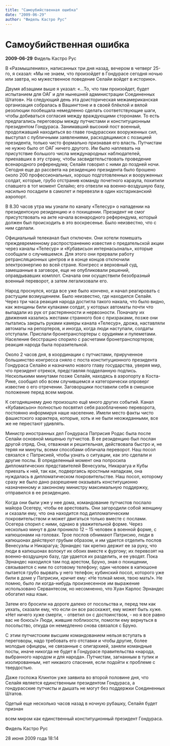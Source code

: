 ```yaml
---
title: "Самоубийственная ошибка"
date: "2009-06-29"
author: "Фидель Кастро Рус"
---
```


# Самоубийственная ошибка

**2009-06-29** Фидель Кастро Рус

В «Размышлениях», написанных три дня назад, вечером в четверг 25-го, я сказал: «Мы не знаем, что произойдет в Гондурасе сегодня ночью или завтра, но мужественное поведение Селайи войдет в историю».

Двумя абзацами выше я указал: «…То, что там произойдет, будет испытанием для ОАГ и для нынешней администрации Соединенных Штатов». На следующий день эта доисторическая межамериканская организация собралась в Вашингтоне и в своей блёклой и вялой резолюции пообещала немедленно сделать соответствующие шаги, чтобы добиваться согласия между враждующими сторонами. То есть предлагались переговоры между путчистами и конституционным президентом Гондураса. Занимавший высокий пост военный, продолжавший находиться во главе гондурасских вооруженных сил, выступал с публичными заявлениями, расходящимися с позицией президента, только чисто формально признавая его власть. Путчистам не нужно было от ОАГ ничего другого. Им было наплевать на присутствие большого числа международных наблюдателей, приехавших в эту страну, чтобы засвидетельствовать проведение всенародного референдума; Селайя говорил с ними до поздней ночи. Сегодня еще до рассвета на резиденцию президента было брошено около 200 профессиональных, хорошо подготовленных и вооруженных солдат, которые, грубо отстранив команду почетного караула, похитили спавшего в тот момент Селайю; его отвезли на военно-воздушную базу, насильно посадили в самолет и перевезли в один костариканский аэропорт. 



В 8.30 часов утра мы узнали по каналу «Телесур» о нападении на президентскую резиденцию и о похищении. Президент не смог присутствовать на акте начала всенародного референдума, который должен был происходить в это воскресенье. Было неизвестно, что с ним сделали.

Официальный телеканал был отключен. Они хотели помешать преждевременному распространению известия о предательской акции через каналы «Телесур» и «Кубависьон интернасьональ», которые сообщали о случившемся. Для этого они прервали работу ретрансляционных центров и в конце концов отключили электроэнергию во всей стране. Конгресс и верховный суд, замешанные в заговоре, еще не опубликовали решений, оправдывавших комплот. Сначала они осуществили безобразный военный переворот, а затем легализовали его. 



Народ проснулся, когда все уже было кончено, и начал реагировать с растущим возмущением. Было неизвестно, где находился Селайя. Через три часа реакция народа достигла такого накала, что было видно, как женщины били кулаками солдат, у которых автоматы почти что выпадали из рук от растерянности и нервозности. Поначалу их движения казались жестами странного боя с призраками, позже они пытались закрыть руками камеры канала «Телесур», дрожа, наставляли автоматы на репортеров, и иногда, когда люди наступали, солдаты отступали. Прислали бронетранспортеры с орудиями и пулеметами. Население бесстрашно спорило с расчетами бронетранспортеров; реакция народа была поразительной.



Около 2 часов дня, в координации с путчистами, прирученное большинство конгресса сняло с поста конституционного президента Гондураса Селайю и назначило нового главу государства, уверяя мир, что президент отрекся, представляя подделанную подпись. Несколькими минутами позже Селайя, находясь в аэропорту в Коста-Рике, сообщил обо всем случившемся и категорически опроверг известие о его отречении. Заговорщики поставили себя в смешное положение перед всем миром.



К сегодняшнему дню произошло ещё много других событий. Канал «Кубависьон» полностью посвятил себя разоблачению переворота, постоянно информируя наше население. Имели место факты чисто фашистского характера, которые, хоть и не были неожиданными, все же не перестают удивлять.

Министр иностранных дел Гондураса Патрисия Родас была после Селайи основной мишенью путчистов. В ее резиденцию был послан другой отряд. Она, отважная и решительная, действовала быстро и, не теряя ни минуты, всеми способами обличала переворот. Наш посол связался с Патрисией, чтобы узнать о ситуации, как это сделали и другие послы. В определенный момент она попросила дипломатических представителей Венесуэлы, Никарагуа и Кубы приехать к ней, так как, подвергаясь яростным нападкам, она нуждалась в дипломатическом покровительстве. Наш посол, которому сразу же было дано разрешение оказывать конституционно назначенному и законному министру максимальную поддержку, отправился в ее резиденцию.

Когда они были уже у нее дома, командование путчистов послало майора Осегеру, чтобы ее арестовать. Они загородили собой женщину и сказали ему, что она находится под дипломатическим покровительством и может двигаться только вместе с послами. Осегера спорил с ними, однако в уважительной форме. Через несколько минут в дом проникло 12 – 15 человек в военной форме, с капюшонами на головах. Трое послов обнимают Патрисию, люди в капюшонах действуют грубым образом, и им удается отделить послов Венесуэлы и Никарагуа; Эрнандес так крепко держит ее за руку, что люди в капюшонах волокут их обоих вместе к фургону; их перевозят на военно-воздушную базу, где удается их разделить, и ее уводят. Пока Эрнандес находился там под арестом, Бруно, зная о похищении, связывается с ним по сотовому телефону; один человек в капюшоне пытается грубо вырвать у него телефон; кубинский посол, которого уже били в доме у Патрисии, кричит ему: «Не толкай меня, твою мать!». Не помню, было ли когда-нибудь произнесенное им выражение использовано Сервантесом, но несомненно, что Хуан Карлос Эрнандес обогатил наш язык. 

Затем его бросили на дороге далеко от посольства и, перед тем как уехать, сказали ему, что если он все расскажет, ему может быть хуже. «Нет ничего хуже смерти, - ответил он с достоинством, - но я все равно вас не боюсь!» Люди, жившие поблизости, помогли ему вернуться в посольство, откуда он немедленно снова связался с Бруно.

С этим путчистским высшим командованием нельзя вступать в переговоры, надо требовать его отставки и чтобы другие, более молодые офицеры, не связанные с олигархией, заняли командные посты, иначе никогда не будет в Гондурасе правительства «народа, выбранного народом и для народа». Путчистам, загнанным в тупик и изолированным, нет никакого спасения, если подойти к проблеме с твердостью.

Даже госпожа Клинтон уже заявила во второй половине дня, что Селайя является единственным президентом Гондураса, а гондурасские путчисты и дышать не могут без поддержки Соединенных Штатов.

Одетый еще несколько часов назад в ночную рубашку, Селайя будет признан 

всем миром как единственный конституционный президент Гондураса. 

Фидель Кастро Рус

28 июня 2009 года 18:14